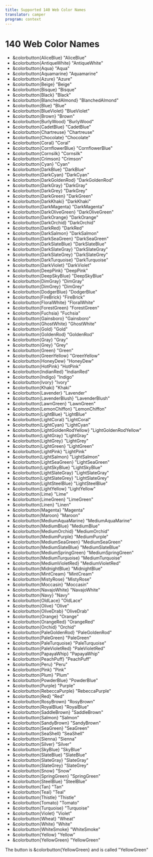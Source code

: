 ```yaml
---
title: Supported 140 Web Color Names
translator: camper  
program: context
---
```


# 140 Web Color Names

- &colorbutton{AliceBlue}    "AliceBlue"
- &colorbutton{AntiqueWhite}    "AntiqueWhite"
- &colorbutton{Aqua}    "Aqua"
- &colorbutton{Aquamarine}    "Aquamarine"
- &colorbutton{Azure}    "Azure"
- &colorbutton{Beige}    "Beige"
- &colorbutton{Bisque}    "Bisque"
- &colorbutton{Black}    "Black"
- &colorbutton{BlanchedAlmond}    "BlanchedAlmond"
- &colorbutton{Blue}    "Blue"
- &colorbutton{BlueViolet}    "BlueViolet"
- &colorbutton{Brown}    "Brown"
- &colorbutton{BurlyWood}    "BurlyWood"
- &colorbutton{CadetBlue}    "CadetBlue"
- &colorbutton{Chartreuse}    "Chartreuse"
- &colorbutton{Chocolate}    "Chocolate"
- &colorbutton{Coral}    "Coral"
- &colorbutton{CornflowerBlue}    "CornflowerBlue"
- &colorbutton{Cornsilk}    "Cornsilk"
- &colorbutton{Crimson}    "Crimson"
- &colorbutton{Cyan}    "Cyan"
- &colorbutton{DarkBlue}    "DarkBlue"
- &colorbutton{DarkCyan}    "DarkCyan"
- &colorbutton{DarkGoldenRod}    "DarkGoldenRod"
- &colorbutton{DarkGray}    "DarkGray"
- &colorbutton{DarkGrey}    "DarkGrey"
- &colorbutton{DarkGreen}    "DarkGreen"
- &colorbutton{DarkKhaki}    "DarkKhaki"
- &colorbutton{DarkMagenta}    "DarkMagenta"
- &colorbutton{DarkOliveGreen}    "DarkOliveGreen"
- &colorbutton{DarkOrange}    "DarkOrange"
- &colorbutton{DarkOrchid}    "DarkOrchid"
- &colorbutton{DarkRed}    "DarkRed"
- &colorbutton{DarkSalmon}    "DarkSalmon"
- &colorbutton{DarkSeaGreen}    "DarkSeaGreen"
- &colorbutton{DarkSlateBlue}    "DarkSlateBlue"
- &colorbutton{DarkSlateGray}    "DarkSlateGray"
- &colorbutton{DarkSlateGrey}    "DarkSlateGrey"
- &colorbutton{DarkTurquoise}    "DarkTurquoise"
- &colorbutton{DarkViolet}    "DarkViolet"
- &colorbutton{DeepPink}    "DeepPink"
- &colorbutton{DeepSkyBlue}    "DeepSkyBlue"
- &colorbutton{DimGray}    "DimGray"
- &colorbutton{DimGrey}    "DimGrey"
- &colorbutton{DodgerBlue}    "DodgerBlue"
- &colorbutton{FireBrick}    "FireBrick"
- &colorbutton{FloralWhite}    "FloralWhite"
- &colorbutton{ForestGreen}    "ForestGreen"
- &colorbutton{Fuchsia}    "Fuchsia"
- &colorbutton{Gainsboro}    "Gainsboro"
- &colorbutton{GhostWhite}    "GhostWhite"
- &colorbutton{Gold}    "Gold"
- &colorbutton{GoldenRod}    "GoldenRod"
- &colorbutton{Gray}    "Gray"
- &colorbutton{Grey}    "Grey"
- &colorbutton{Green}    "Green"
- &colorbutton{GreenYellow}    "GreenYellow"
- &colorbutton{HoneyDew}    "HoneyDew"
- &colorbutton{HotPink}    "HotPink"
- &colorbutton{IndianRed}    "IndianRed"
- &colorbutton{Indigo}    "Indigo"
- &colorbutton{Ivory}    "Ivory"
- &colorbutton{Khaki}    "Khaki"
- &colorbutton{Lavender}    "Lavender"
- &colorbutton{LavenderBlush}    "LavenderBlush"
- &colorbutton{LawnGreen}    "LawnGreen"
- &colorbutton{LemonChiffon}    "LemonChiffon"
- &colorbutton{LightBlue}    "LightBlue"
- &colorbutton{LightCoral}    "LightCoral"
- &colorbutton{LightCyan}    "LightCyan"
- &colorbutton{LightGoldenRodYellow}    "LightGoldenRodYellow"
- &colorbutton{LightGray}    "LightGray"
- &colorbutton{LightGrey}    "LightGrey"
- &colorbutton{LightGreen}    "LightGreen"
- &colorbutton{LightPink}    "LightPink"
- &colorbutton{LightSalmon}    "LightSalmon"
- &colorbutton{LightSeaGreen}    "LightSeaGreen"
- &colorbutton{LightSkyBlue}    "LightSkyBlue"
- &colorbutton{LightSlateGray}    "LightSlateGray"
- &colorbutton{LightSlateGrey}    "LightSlateGrey"
- &colorbutton{LightSteelBlue}    "LightSteelBlue"
- &colorbutton{LightYellow}    "LightYellow"
- &colorbutton{Lime}    "Lime"
- &colorbutton{LimeGreen}    "LimeGreen"
- &colorbutton{Linen}    "Linen"
- &colorbutton{Magenta}    "Magenta"
- &colorbutton{Maroon}    "Maroon"
- &colorbutton{MediumAquaMarine}    "MediumAquaMarine"
- &colorbutton{MediumBlue}    "MediumBlue"
- &colorbutton{MediumOrchid}    "MediumOrchid"
- &colorbutton{MediumPurple}    "MediumPurple"
- &colorbutton{MediumSeaGreen}    "MediumSeaGreen"
- &colorbutton{MediumSlateBlue}    "MediumSlateBlue"
- &colorbutton{MediumSpringGreen}    "MediumSpringGreen"
- &colorbutton{MediumTurquoise}    "MediumTurquoise"
- &colorbutton{MediumVioletRed}    "MediumVioletRed"
- &colorbutton{MidnightBlue}    "MidnightBlue"
- &colorbutton{MintCream}    "MintCream"
- &colorbutton{MistyRose}    "MistyRose"
- &colorbutton{Moccasin}    "Moccasin"
- &colorbutton{NavajoWhite}    "NavajoWhite"
- &colorbutton{Navy}    "Navy"
- &colorbutton{OldLace}    "OldLace"
- &colorbutton{Olive}    "Olive"
- &colorbutton{OliveDrab}    "OliveDrab"
- &colorbutton{Orange}    "Orange"
- &colorbutton{OrangeRed}    "OrangeRed"
- &colorbutton{Orchid}    "Orchid"
- &colorbutton{PaleGoldenRod}    "PaleGoldenRod"
- &colorbutton{PaleGreen}    "PaleGreen"
- &colorbutton{PaleTurquoise}    "PaleTurquoise"
- &colorbutton{PaleVioletRed}    "PaleVioletRed"
- &colorbutton{PapayaWhip}    "PapayaWhip"
- &colorbutton{PeachPuff}    "PeachPuff"
- &colorbutton{Peru}    "Peru"
- &colorbutton{Pink}    "Pink"
- &colorbutton{Plum}    "Plum"
- &colorbutton{PowderBlue}    "PowderBlue"
- &colorbutton{Purple}    "Purple"
- &colorbutton{RebeccaPurple}    "RebeccaPurple"
- &colorbutton{Red}    "Red"
- &colorbutton{RosyBrown}    "RosyBrown"
- &colorbutton{RoyalBlue}    "RoyalBlue"
- &colorbutton{SaddleBrown}    "SaddleBrown"
- &colorbutton{Salmon}    "Salmon"
- &colorbutton{SandyBrown}    "SandyBrown"
- &colorbutton{SeaGreen}    "SeaGreen"
- &colorbutton{SeaShell}    "SeaShell"
- &colorbutton{Sienna}    "Sienna"
- &colorbutton{Silver}    "Silver"
- &colorbutton{SkyBlue}    "SkyBlue"
- &colorbutton{SlateBlue}    "SlateBlue"
- &colorbutton{SlateGray}    "SlateGray"
- &colorbutton{SlateGrey}    "SlateGrey"
- &colorbutton{Snow}    "Snow"
- &colorbutton{SpringGreen}    "SpringGreen"
- &colorbutton{SteelBlue}    "SteelBlue"
- &colorbutton{Tan}    "Tan"
- &colorbutton{Teal}    "Teal"
- &colorbutton{Thistle}    "Thistle"
- &colorbutton{Tomato}    "Tomato"
- &colorbutton{Turquoise}    "Turquoise"
- &colorbutton{Violet}    "Violet"
- &colorbutton{Wheat}    "Wheat"
- &colorbutton{White}    "White"
- &colorbutton{WhiteSmoke}    "WhiteSmoke"
- &colorbutton{Yellow}    "Yellow"
- &colorbutton{YellowGreen}    "YellowGreen"

The button is &colorbutton{YellowGreen} and is called "YellowGreen"

